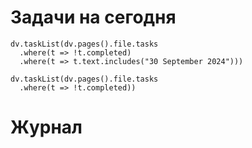 # Задачи на сегодня

```dataviewjs
dv.taskList(dv.pages().file.tasks 
  .where(t => !t.completed)
  .where(t => t.text.includes("30 September 2024")))
```

```dataviewjs
dv.taskList(dv.pages().file.tasks 
  .where(t => !t.completed))
```
# Журнал
